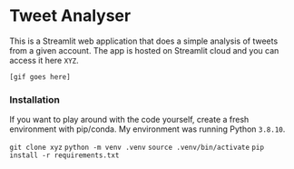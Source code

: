 # Tweet Analyser

This is a Streamlit web application that does a simple analysis of tweets from a given account. The app is hosted on Streamlit cloud and you can access it here `XYZ`.

`[gif goes here]`

### Installation

If you want to play around with the code yourself, create a fresh environment with pip/conda. My environment was running Python `3.8.10`.

`git clone xyz`
`python -m venv .venv`
`source .venv/bin/activate`
`pip install -r requirements.txt`

